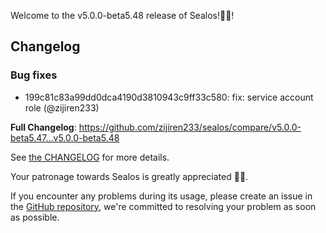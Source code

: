 Welcome to the v5.0.0-beta5.48 release of Sealos!🎉🎉!



## Changelog
### Bug fixes
* 199c81c83a99dd0dca4190d3810943c9ff33c580: fix: service account role (@zijiren233)

**Full Changelog**: https://github.com/zijiren233/sealos/compare/v5.0.0-beta5.47...v5.0.0-beta5.48

See [the CHANGELOG](https://github.com/zijiren233/sealos/blob/main/CHANGELOG/CHANGELOG.md) for more details.

Your patronage towards Sealos is greatly appreciated 🎉🎉.

If you encounter any problems during its usage, please create an issue in the [GitHub repository](https://github.com/zijiren233/sealos), we're committed to resolving your problem as soon as possible.
